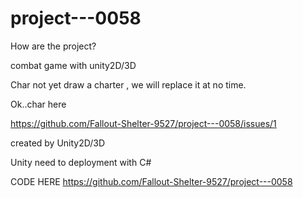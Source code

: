 # project---0058

How are the project? 


combat game with unity2D/3D






Char 
not yet draw a charter , we will replace it at no time.


Ok..char here

https://github.com/Fallout-Shelter-9527/project---0058/issues/1




created by Unity2D/3D

Unity need to deployment with C#

CODE HERE
https://github.com/Fallout-Shelter-9527/project---0058

